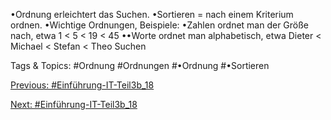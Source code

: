 •Ordnung erleichtert das Suchen.
•Sortieren = nach einem Kriterium ordnen.
•Wichtige Ordnungen, Beispiele:
•Zahlen ordnet man der Größe nach, etwa 1 < 5 < 19 < 45 
••Worte ordnet man alphabetisch, etwa Dieter < Michael < Stefan < Theo Suchen

   Tags & Topics:
   #Ordnung
   #Ordnungen
   #•Ordnung
   #•Sortieren

[Previous: #Einführung-IT-Teil3b_18](Einführung-IT-Teil3b_18.md)

[Next: #Einführung-IT-Teil3b_18](Einführung-IT-Teil3b_18.md)